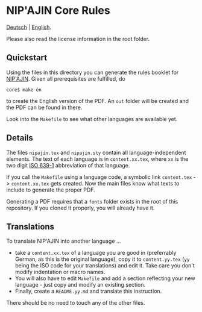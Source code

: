 # NIP'AJIN Core Rules

[Deutsch](README.md) | [English](README.en.md).

Please also read the license information in the root folder.

## Quickstart

Using the files in this directory you can generate the rules booklet for [NIP'AJIN](https://ludus-leonis.com/nipajin). Given all prerequisites are fulfilled, do
```
core$ make en
```
to create the English version of the PDF. An `out` folder will be created and the PDF can be found in there.

Look into the `Makefile` to see what other languages are available yet.

## Details

The files `nipajin.tex` and `nipajin.sty` contain all language-independent elements. The text of each language is in `content.xx.tex`, where `xx` is the two digit [ISO 639-1](https://en.wikipedia.org/wiki/List_of_ISO_639-1_codes) abbreviation of that language.

If you call the `Makefile` using a language code, a symbolic link `content.tex` -> `content.xx.tex` gets created. Now the main files know what texts to include to generate the proper PDF.

Generating a PDF requires that a `fonts` folder exists in the root of this repository. If you cloned it properly, you will already have it.

## Translations

To translate NIP'AJIN into another language ...

* take a `content.xx.tex` of a language you are good in (preferrably German, as this is the original language), copy it to `content.yy.tex` (`yy` being the ISO code for your translations) and edit it. Take care you don't modify indentation or macro names.
* You will also have to edit `Makefile` and add a section reflecting your new language - just copy and modify an existing section.
* Finally, create a `README.yy.md` and translate this instruction.

There should be no need to touch any of the other files.
